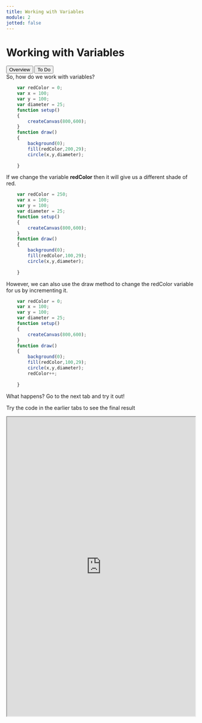 ```yaml
---
title: Working with Variables
module: 2
jotted: false
---
```


# Working with Variables
<div class="tab">
  <button class="tablinks active" onclick="openTab(event, 'Overview')">Overview</button>
  <button class="tablinks" onclick="openTab(event, 'ToDo')">To Do</button>
  
</div>

<div id="Overview" class="tabcontent" style="display:block" >
<div class="tabhtml" markdown="1">
So, how do we work with variables?

```js
    var redColor = 0;
    var x = 100;
    var y = 100;
    var diameter = 25;
    function setup()
    {
        createCanvas(800,600);
    }
    function draw()
    {
        background(0);
        fill(redColor,200,29);
        circle(x,y,diameter);
   
    }

```

If we change the variable **redColor** then it will give us a different shade of red.


```js
    var redColor = 250;
    var x = 100;
    var y = 100;
    var diameter = 25;
    function setup()
    {
        createCanvas(800,600);
    }
    function draw()
    {
        background(0);
        fill(redColor,100,29);
        circle(x,y,diameter);
   
    }

```

However, we can also use the draw method to change the redColor variable for us by incrementing it.  
```js
    var redColor = 0;
    var x = 100;
    var y = 100;
    var diameter = 25;
    function setup()
    {
        createCanvas(800,600);
    }
    function draw()
    {
        background(0);
        fill(redColor,100,29);
        circle(x,y,diameter);
        redColor++;
   
    }

```

What happens?  Go to the next tab and try it out!

</div>
</div>

<div id="ToDo" class="tabcontent" markdown="1">
<div class="tabhtml" markdown="1">

Try the code in the earlier tabs to see the final result

<iframe src="https://editor.p5js.org/" width="100%" height="800px"></iframe>
</div>
</div>
